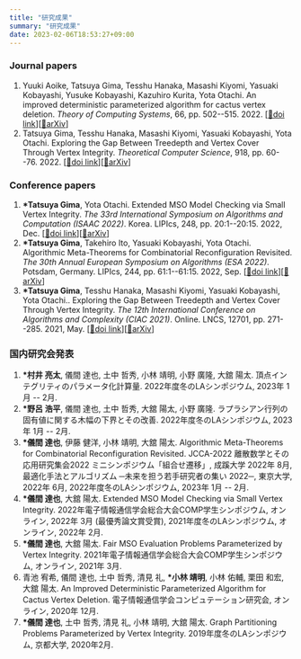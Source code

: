 ```yaml
---
title: "研究成果"
summary: "研究成果"
date: 2023-02-06T18:53:27+09:00
---
```

### Journal papers
1. Yuuki Aoike, Tatsuya Gima, Tesshu Hanaka, Masashi Kiyomi, Yasuaki Kobayashi, Yusuke Kobayashi, Kazuhiro Kurita, Yota Otachi. An improved deterministic parameterized algorithm for cactus vertex deletion. _Theory of Computing Systems_, 66, pp. 502--515. 2022. [[📕doi link](https://doi.org/10.1007/s00224-022-10076-x)][[📝arXiv](https://arxiv.org/abs/2012.04910)]
1. Tatsuya Gima, Tesshu Hanaka, Masashi Kiyomi, Yasuaki Kobayashi, Yota Otachi. Exploring the Gap Between Treedepth and Vertex Cover Through Vertex Integrity. _Theoretical Computer Science_, 918, pp. 60--76. 2022. [[📕doi link](https://doi.org/10.1016/j.tcs.2022.03.021)][[📝arXiv](https://arxiv.org/abs/2101.09414)]
### Conference papers
1. __*Tatsuya Gima__, Yota Otachi. Extended MSO Model Checking via Small Vertex Integrity. _The 33rd International Symposium on Algorithms and Computation (ISAAC 2022)_. Korea. LIPIcs, 248, pp. 20:1--20:15. 2022, Dec. [[📕doi link](https://doi.org/10.4230/LIPIcs.ISAAC.2022.20)][[📝arXiv](https://arxiv.org/abs/2202.08445)]
1. __*Tatsuya Gima__, Takehiro Ito, Yasuaki Kobayashi, Yota Otachi. Algorithmic Meta-Theorems for Combinatorial Reconfiguration Revisited. _The 30th Annual European Symposium on Algorithms (ESA 2022)_. Potsdam, Germany. LIPIcs, 244, pp. 61:1--61:15. 2022, Sep. [[📕doi link](https://doi.org/10.4230/LIPIcs.ESA.2022.61)][[📝arXiv](https://arxiv.org/abs/2207.01024)]
1. __*Tatsuya Gima__, Tesshu Hanaka, Masashi Kiyomi, Yasuaki Kobayashi, Yota Otachi.. Exploring the Gap Between Treedepth and Vertex Cover Through Vertex Integrity. _The 12th International Conference on Algorithms and Complexity (CIAC 2021)_. Online. LNCS, 12701, pp. 271--285. 2021, May. [[📕doi link](https://doi.org/10.1007/978-3-030-75242-2_19)][[📝arXiv](https://arxiv.org/abs/2101.09414)]
### 国内研究会発表
1. __*村井 亮太__, 儀間 達也, 土中 哲秀, 小林 靖明, 小野 廣隆, 大舘 陽太. 頂点インテグリティのパラメータ化計算量. 2022年度冬のLAシンポジウム, 2023年 1月 -- 2月.
1. __*野呂 浩平__, 儀間 達也, 土中 哲秀, 大舘 陽太, 小野 廣隆. ラプラシアン行列の固有値に関する木幅の下界とその改善. 2022年度冬のLAシンポジウム, 2023年 1月 -- 2月.
1. __*儀間 達也__, 伊藤 健洋, 小林 靖明, 大舘 陽太. Algorithmic Meta-Theorems for Combinatorial Reconfiguration Revisited. JCCA-2022 離散数学とその応用研究集会2022 ミニシンポジウム「組合せ遷移」, 成蹊大学 2022年 8月, 最適化手法とアルゴリズム ─未来を担う若手研究者の集い 2022─, 東京大学, 2022年 6月, 2022年度冬のLAシンポジウム, 2023年 1月 -- 2月.
1. __*儀間 達也__, 大舘 陽太. Extended MSO Model Checking via Small Vertex Integrity. 2022年電子情報通信学会総合大会COMP学生シンポジウム, オンライン, 2022年 3月 (最優秀論文賞受賞), 2021年度冬のLAシンポジウム, オンライン, 2022年 2月.
1. __*儀間 達也__, 大舘 陽太. Fair MSO Evaluation Problems Parameterized by Vertex Integrity. 2021年電子情報通信学会総合大会COMP学生シンポジウム, オンライン, 2021年 3月.
1. 青池 宥希, 儀間 達也, 土中 哲秀, 清見 礼, __*小林 靖明__, 小林 佑輔, 栗田 和宏, 大舘 陽太. An Improved Deterministic Parameterized Algorithm for Cactus Vertex Deletion. 電子情報通信学会コンピュテーション研究会, オンライン, 2020年 12月.
1. __*儀間 達也__, 土中 哲秀, 清見 礼, 小林 靖明, 大舘 陽太. Graph Partitioning Problems Parameterized by Vertex Integrity. 2019年度冬のLAシンポジウム, 京都大学, 2020年2月.
